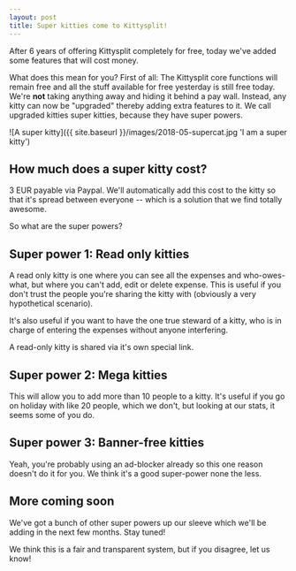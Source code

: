 ```yaml
---
layout: post
title: Super kitties come to Kittysplit!
---
```


After 6 years of offering Kittysplit completely for free, today we've added some features that will cost money.

What does this mean for you? First of all: The Kittysplit core functions will remain free and all the stuff available for free yesterday is still free today. We're **not** taking anything away and hiding it behind a pay wall. Instead, any kitty can now be "upgraded" thereby adding extra features to it. We call upgraded kitties super kitties, because they have super powers.

![A super kitty]({{ site.baseurl }}/images/2018-05-supercat.jpg 'I am a super kitty')

## How much does a super kitty cost?
3 EUR payable via Paypal. We'll automatically add this cost to the kitty so that it's spread between everyone -- which is a solution that we find totally awesome.

So what are the super powers?

## Super power 1: Read only kitties
A read only kitty is one where you can see all the expenses and who-owes-what, but where you can't add, edit or delete expense. This is useful if you don't trust the people you're sharing the kitty with (obviously a very hypothetical scenario).

It's also useful if you want to have the one true steward of a kitty, who is in charge of entering the expenses without anyone interfering.

A read-only kitty is shared via it's own special link.

## Super power 2: Mega kitties
This will allow you to add more than 10 people to a kitty. It's useful if you go on holiday with like 20 people, which we don't, but looking at our stats, it seems some of you do.

## Super power 3: Banner-free kitties
Yeah, you're probably using an ad-blocker already so this one reason doesn't do it for you. We think it's a good super-power none the less.

## More coming soon
We've got a bunch of other super powers up our sleeve which we'll be adding in the next few months. Stay tuned!

We think this is a fair and transparent system, but if you disagree, let us know!
